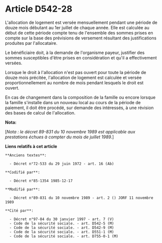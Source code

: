 # Article D542-28

L'allocation de logement est versée mensuellement   pendant une période de douze mois débutant au 1er juillet de chaque
année. Elle est calculée au début de cette période compte tenu de l'ensemble des sommes prises en compte sur la base des
prévisions de versement résultant des justifications produites par l'allocataire. 

Le bénéficiaire doit, à la demande de l'organisme payeur, justifier des sommes susceptibles d'être prises en considération et
qu'il a effectivement versées. 

Lorsque le droit à l'allocation n'est pas ouvert pour toute la période de douze mois précitée, l'allocation de logement est
calculée et versée proportionnellement au nombre de mois pendant lesquels le droit est ouvert. 

En cas de changement dans la composition de la famille ou encore lorsque la famille s'installe dans un nouveau local au cours
de la période de paiement, il doit être procédé, sur demande des intéressés, à une révision des bases de calcul de
l'allocation.

**Nota:**

[*Nota : le décret 89-831 du 10 novembre 1989 est applicable aux prestations échues à compter du mois de juillet 1989.*]

**Liens relatifs à cet article**

	**Anciens textes**:

	  - Décret n°72-533 du 29 juin 1972 - art. 16 (Ab)

	**Codifié par**:

	  - Décret n°85-1354 1985-12-17

	**Modifié par**:

	  - Décret n°89-831 du 10 novembre 1989 - art. 2 () JORF 11 novembre 1989

	**Cité par**:

	  - Décret n°97-84 du 30 janvier 1997 - art. 7 (V)
	  - Code de la sécurité sociale. - art. D542-5 (M)
	  - Code de la sécurité sociale. - art. D542-9 (M)
	  - Code de la sécurité sociale. - art. D551-1 (M)
	  - Code de la sécurité sociale. - art. D755-0-1 (M)
